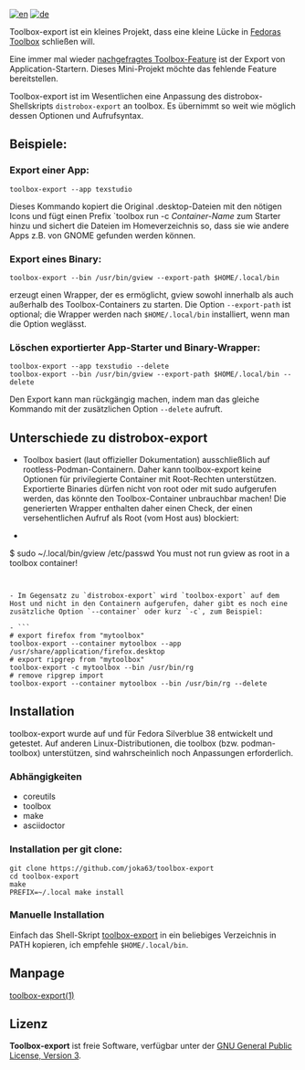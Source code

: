 [![en](https://img.shields.io/badge/lang-en-red.svg)](README.md)
[![de](https://img.shields.io/badge/lang-de-yellow.svg)](README.de.md)

Toolbox-export ist ein kleines Projekt, dass eine kleine Lücke in [Fedoras Toolbox](https://docs.fedoraproject.org/en-US/fedora-silverblue/toolbox/) schließen will. 

Eine immer mal wieder  [nachgefragtes Toolbox-Feature](https://github.com/orgs/community/discussions/31132) ist der Export von Application-Startern. Dieses Mini-Projekt möchte das fehlende Feature bereitstellen.
 
Toolbox-export ist im Wesentlichen eine Anpassung des distrobox-Shellskripts `distrobox-export` an toolbox. Es übernimmt so weit wie möglich dessen Optionen und Aufrufsyntax.

## Beispiele:

### Export einer App:

```
toolbox-export --app texstudio
```

Dieses Kommando kopiert die Original .desktop-Dateien mit den nötigen Icons und fügt einen Prefix `toolbox run -c _Container-Name_ zum Starter hinzu und sichert die Dateien im Homeverzeichnis so, dass sie wie andere Apps z.B. von GNOME gefunden werden können.

### Export eines Binary:

```
toolbox-export --bin /usr/bin/gview --export-path $HOME/.local/bin
```

erzeugt einen Wrapper, der es ermöglicht, gview sowohl innerhalb als auch außerhalb des Toolbox-Containers zu starten. Die Option `--export-path` ist optional; die Wrapper werden nach `$HOME/.local/bin` installiert, wenn man die Option weglässt.

### Löschen exportierter App-Starter und Binary-Wrapper:

```
toolbox-export --app texstudio --delete
toolbox-export --bin /usr/bin/gview --export-path $HOME/.local/bin --delete
```

Den Export kann man rückgängig machen, indem man das gleiche Kommando mit der zusätzlichen Option `--delete` aufruft.

## Unterschiede zu distrobox-export

- Toolbox basiert (laut offizieller Dokumentation) ausschließlich auf rootless-Podman-Containern. Daher kann toolbox-export keine Optionen für privilegierte Container mit Root-Rechten unterstützen. Exportierte Binaries dürfen nicht von root oder mit sudo aufgerufen werden, das könnte den Toolbox-Container unbrauchbar machen! Die generierten Wrapper enthalten daher einen Check, der einen versehentlichen Aufruf als Root (vom Host aus) blockiert:

- ```
$ sudo ~/.local/bin/gview /etc/passwd
You must not run  gview as root in a toolbox container!
```


- Im Gegensatz zu `distrobox-export` wird `toolbox-export` auf dem Host und nicht in den Containern aufgerufen, daher gibt es noch eine zusätzliche Option `--container` oder kurz `-c`, zum Beispiel:

- ```
# export firefox from "mytoolbox"
toolbox-export --container mytoolbox --app /usr/share/application/firefox.desktop 
# export ripgrep from "mytoolbox"
toolbox-export -c mytoolbox --bin /usr/bin/rg
# remove ripgrep import
toolbox-export --container mytoolbox --bin /usr/bin/rg --delete
```



## Installation

toolbox-export wurde auf und für Fedora Silverblue 38 entwickelt und getestet. Auf anderen Linux-Distributionen, die toolbox (bzw. podman-toolbox) unterstützen, sind wahrscheinlich noch Anpassungen erforderlich.

### Abhängigkeiten

- coreutils
- toolbox
- make
- asciidoctor

### Installation per git clone:

```
git clone https://github.com/joka63/toolbox-export
cd toolbox-export
make
PREFIX=~/.local make install 	
```

### Manuelle Installation

Einfach das Shell-Skript [toolbox-export](toolbox-export) in ein beliebiges Verzeichnis in PATH kopieren, ich empfehle `$HOME/.local/bin`.

## Manpage

[toolbox-export(1)](doc/toolbox-export.1.asciidoc)

## Lizenz

**Toolbox-export** ist freie Software, verfügbar unter der [GNU General Public License, Version 3](https://www.gnu.org/licenses/gpl.html).
